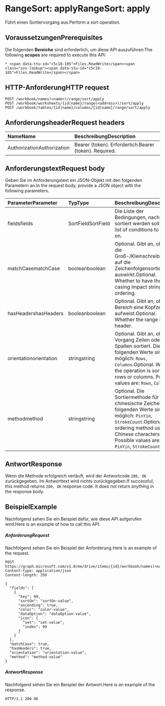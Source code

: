 # <a name="rangesort-apply"></a><span data-ttu-id="c5c18-101">RangeSort: apply</span><span class="sxs-lookup"><span data-stu-id="c5c18-101">RangeSort: apply</span></span>

<span data-ttu-id="c5c18-102">Führt einen Sortiervorgang aus.</span><span class="sxs-lookup"><span data-stu-id="c5c18-102">Perform a sort operation.</span></span>
## <a name="prerequisites"></a><span data-ttu-id="c5c18-103">Voraussetzungen</span><span class="sxs-lookup"><span data-stu-id="c5c18-103">Prerequisites</span></span>
<span data-ttu-id="c5c18-104">Die folgenden **Bereiche** sind erforderlich, um diese API auszuführen:</span><span class="sxs-lookup"><span data-stu-id="c5c18-104">The following **scopes** are required to execute this API:</span></span> 

    * <span data-ttu-id="c5c18-105">Files.ReadWrite</span><span class="sxs-lookup"><span data-stu-id="c5c18-105">Files.ReadWrite</span></span>

## <a name="http-request"></a><span data-ttu-id="c5c18-106">HTTP-Anforderung</span><span class="sxs-lookup"><span data-stu-id="c5c18-106">HTTP request</span></span>
<!-- { "blockType": "ignored" } -->
```http
POST /workbook/names(<name>)/range/sort/apply
POST /workbook/worksheets/{id|name}/range(<address>)/sort/apply
POST /workbook/tables/{id|name}/columns/{id|name}/range/sort/apply

```
## <a name="request-headers"></a><span data-ttu-id="c5c18-107">Anforderungsheader</span><span class="sxs-lookup"><span data-stu-id="c5c18-107">Request headers</span></span>
| <span data-ttu-id="c5c18-108">Name</span><span class="sxs-lookup"><span data-stu-id="c5c18-108">Name</span></span>       | <span data-ttu-id="c5c18-109">Beschreibung</span><span class="sxs-lookup"><span data-stu-id="c5c18-109">Description</span></span>|
|:---------------|:----------|
| <span data-ttu-id="c5c18-110">Authorization</span><span class="sxs-lookup"><span data-stu-id="c5c18-110">Authorization</span></span>  | <span data-ttu-id="c5c18-p101">Bearer {token}. Erforderlich.</span><span class="sxs-lookup"><span data-stu-id="c5c18-p101">Bearer {token}. Required.</span></span> |


## <a name="request-body"></a><span data-ttu-id="c5c18-113">Anforderungstext</span><span class="sxs-lookup"><span data-stu-id="c5c18-113">Request body</span></span>
<span data-ttu-id="c5c18-114">Geben Sie im Anforderungstext ein JSON-Objekt mit den folgenden Parametern an.</span><span class="sxs-lookup"><span data-stu-id="c5c18-114">In the request body, provide a JSON object with the following parameters.</span></span>

| <span data-ttu-id="c5c18-115">Parameter</span><span class="sxs-lookup"><span data-stu-id="c5c18-115">Parameter</span></span>    | <span data-ttu-id="c5c18-116">Typ</span><span class="sxs-lookup"><span data-stu-id="c5c18-116">Type</span></span>   |<span data-ttu-id="c5c18-117">Beschreibung</span><span class="sxs-lookup"><span data-stu-id="c5c18-117">Description</span></span>|
|:---------------|:--------|:----------|
|<span data-ttu-id="c5c18-118">fields</span><span class="sxs-lookup"><span data-stu-id="c5c18-118">fields</span></span>|<span data-ttu-id="c5c18-119">SortField</span><span class="sxs-lookup"><span data-stu-id="c5c18-119">SortField</span></span>|<span data-ttu-id="c5c18-120">Die Liste der Bedingungen, nach denen sortiert werden soll.</span><span class="sxs-lookup"><span data-stu-id="c5c18-120">The list of conditions to sort on.</span></span>|
|<span data-ttu-id="c5c18-121">matchCase</span><span class="sxs-lookup"><span data-stu-id="c5c18-121">matchCase</span></span>|<span data-ttu-id="c5c18-122">boolean</span><span class="sxs-lookup"><span data-stu-id="c5c18-122">boolean</span></span>|<span data-ttu-id="c5c18-p102">Optional. Gibt an, ob sich die Groß-/Kleinschreibung auf die Zeichenfolgensortierung auswirkt.</span><span class="sxs-lookup"><span data-stu-id="c5c18-p102">Optional. Whether to have the casing impact string ordering.</span></span>|
|<span data-ttu-id="c5c18-125">hasHeaders</span><span class="sxs-lookup"><span data-stu-id="c5c18-125">hasHeaders</span></span>|<span data-ttu-id="c5c18-126">boolean</span><span class="sxs-lookup"><span data-stu-id="c5c18-126">boolean</span></span>|<span data-ttu-id="c5c18-p103">Optional. Gibt an, ob der Bereich eine Kopfzeile aufweist.</span><span class="sxs-lookup"><span data-stu-id="c5c18-p103">Optional. Whether the range has a header.</span></span>|
|<span data-ttu-id="c5c18-129">orientation</span><span class="sxs-lookup"><span data-stu-id="c5c18-129">orientation</span></span>|<span data-ttu-id="c5c18-130">string</span><span class="sxs-lookup"><span data-stu-id="c5c18-130">string</span></span>|<span data-ttu-id="c5c18-p104">Optional. Gibt an, ob der Vorgang Zeilen oder Spalten sortiert.  Die folgenden Werte sind möglich: `Rows`, `Columns`.</span><span class="sxs-lookup"><span data-stu-id="c5c18-p104">Optional. Whether the operation is sorting rows or columns.  Possible values are: `Rows`, `Columns`.</span></span>|
|<span data-ttu-id="c5c18-134">method</span><span class="sxs-lookup"><span data-stu-id="c5c18-134">method</span></span>|<span data-ttu-id="c5c18-135">string</span><span class="sxs-lookup"><span data-stu-id="c5c18-135">string</span></span>|<span data-ttu-id="c5c18-p105">Optional. Die Sortiermethode für chinesische Zeichen.  Die folgenden Werte sind möglich: `PinYin`, `StrokeCount`.</span><span class="sxs-lookup"><span data-stu-id="c5c18-p105">Optional. The ordering method used for Chinese characters.  Possible values are: `PinYin`, `StrokeCount`.</span></span>|

## <a name="response"></a><span data-ttu-id="c5c18-139">Antwort</span><span class="sxs-lookup"><span data-stu-id="c5c18-139">Response</span></span>

<span data-ttu-id="c5c18-p106">Wenn die Methode erfolgreich verläuft, wird der Antwortcode `200, OK` zurückgegeben. Im Antworttext wird nichts zurückgegeben.</span><span class="sxs-lookup"><span data-stu-id="c5c18-p106">If successful, this method returns `200, OK` response code. It does not return anything in the response body.</span></span>

## <a name="example"></a><span data-ttu-id="c5c18-142">Beispiel</span><span class="sxs-lookup"><span data-stu-id="c5c18-142">Example</span></span>
<span data-ttu-id="c5c18-143">Nachfolgend sehen Sie ein Beispiel dafür, wie diese API aufgerufen wird.</span><span class="sxs-lookup"><span data-stu-id="c5c18-143">Here is an example of how to call this API.</span></span>
##### <a name="request"></a><span data-ttu-id="c5c18-144">Anforderung</span><span class="sxs-lookup"><span data-stu-id="c5c18-144">Request</span></span>
<span data-ttu-id="c5c18-145">Nachfolgend sehen Sie ein Beispiel der Anforderung.</span><span class="sxs-lookup"><span data-stu-id="c5c18-145">Here is an example of the request.</span></span>
<!-- {
  "blockType": "request",
  "name": "rangesort_apply"
}-->
```http
POST https://graph.microsoft.com/v1.0/me/drive/items/{id}/workbook/names(<name>)/range/sort/apply
Content-type: application/json
Content-length: 358

{
  "fields": [
    {
      "key": 99,
      "sortOn": "sortOn-value",
      "ascending": true,
      "color": "color-value",
      "dataOption": "dataOption-value",
      "icon": {
        "set": "set-value",
        "index": 99
      }
    }
  ],
  "matchCase": true,
  "hasHeaders": true,
  "orientation": "orientation-value",
  "method": "method-value"
}
```

##### <a name="response"></a><span data-ttu-id="c5c18-146">Antwort</span><span class="sxs-lookup"><span data-stu-id="c5c18-146">Response</span></span>
<span data-ttu-id="c5c18-147">Nachfolgend sehen Sie ein Beispiel der Antwort.</span><span class="sxs-lookup"><span data-stu-id="c5c18-147">Here is an example of the response.</span></span> 
<!-- {
  "blockType": "response",
  "truncated": true,
  "@odata.type": "microsoft.graph.none"
} -->
```http
HTTP/1.1 200 OK
```

<!-- uuid: 8fcb5dbc-d5aa-4681-8e31-b001d5168d79
2015-10-25 14:57:30 UTC -->
<!-- {
  "type": "#page.annotation",
  "description": "RangeSort: apply",
  "keywords": "",
  "section": "documentation",
  "tocPath": ""
}-->
